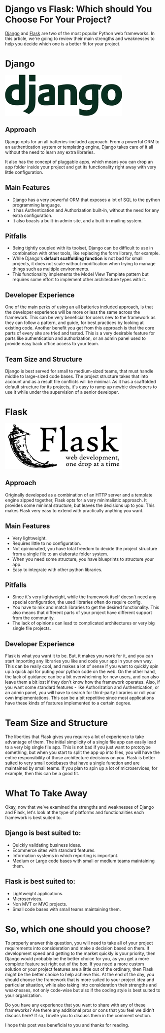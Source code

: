 # Django vs Flask: Which should You Choose For Your Project?
[Django](https://www.djangoproject.com/) and [Flask](https://flask.palletsprojects.com/en/1.1.x/) are two of the most popular Python web frameworks.
In this article, we're going to review their main strengths and weaknesses to help you decide which one is a better fit for your project.


# Django
[![django-logo](images/flask-vs-django-django-logo.png)](https://www.djangoproject.com/)
## Approach
Django opts for an all batteries-included approach.
From a powerful ORM to an authentication system or templating engine, Django takes care of it all without the need to learn any extra libraries.

It also has the concept of pluggable apps, which means you can drop an app folder inside your project and get its functionality right away with very little configuration. 

## Main Features
- Django has a very powerful ORM that exposes a lot of SQL to the python programming language.
- It has Authentication and Authorization built-in, without the need for any extra configuration.
- It also boasts a built-in admin site, and
 a built-in mailing system.

## Pitfalls
- Being tightly coupled with its toolset, Django can be difficult to use in combination with other tools, like replacing the form library, for example.
- While Django's **default scaffolding function** is not bad for small projects, it does not scale without modification when trying to manage things such as multiple environments.
- This functionality implements the Model View Template pattern but requires some effort to implement other architecture types with it.

## Developer Experience
One of the main perks of using an all batteries included approach, is that the developer experience will be more or less the same across the framework.
This can be very beneficial for users new to the framework as they can follow a pattern, and guide, for best practices by looking at existing code.
Another benefit you get from this approach is that the core parts of every site are tried and tested.
This is a very desirable feature for parts like authentication and authorization, or an admin panel used to provide easy back office access to your team.

## Team Size and Structure
Django is best served for small to medium-sized teams, that must handle middle to large-sized code bases.
The project structure takes that into account and as a result file conflicts will be minimal.
As it has a scaffolded default structure for its projects, it's easy to ramp up newbie developers to use it while under the supervision of a senior developer. 



# Flask
[![flask logo](images/django-vs-flask-flask-logo.png)](https://flask.palletsprojects.com/en/1.1.x/)
## Approach
Originally developed as a combination of an HTTP server and a template engine zipped together, Flask opts for a very minimalistic approach.
It provides some minimal structure, but leaves the decisions up to you.
This makes Flask very easy to extend with practically anything you want.

## Main Features
- Very lightweight.
-  Requires little to no configuration.
- Not opinionated, you have total freedom to decide the project structure from a single file to an elaborate folder system.
- When you need some structure, you have blueprints to structure your app.
- Easy to integrate with other python libraries.

## Pitfalls
- Since it's very lightweight, while the framework itself doesn't need any special configuration, the used libraries often do require config.
- You have to mix and match libraries to get the desired functionality. This also means that different parts of your project have different support from the community.
- The lack of opinions can lead to complicated architectures or very big single file projects.

## Developer Experience
Flask is what you want it to be.
But, it makes you work for it, and you can start importing any libraries you like and code your app in your own way.
This can be really cool, and makes a lot of sense if you want to quickly spin up a quick api for puting your python code on the web.
On the other hand, the lack of guidance can be a bit overwhelming for new users, and can also leave them a bit lost if they don't know how the framework operates. 
Also, if you want some standard features - like Authorization and Authentication, or an admin panel, you will have to search for third-party libraries or roll your own implementations.
This can be a bit repetitive since most applications have these kinds of features implemented to a certain degree.

# Team Size and Structure
The liberties that Flask gives you requires a lot of experience to take advantage of them.
The initial simplicity of a single file app can easily lead to a very big single file app.
This is not bad if you just want to prototype something, but when you start to split the app up into files, you will have the entire responsibility of those architecture decisions on you.
Flask is better suited to very small codebases that have a single function and are maintained by small teams.
If you plan to spin up a lot of microservices, for example, then this can be a good fit.


# What To Take Away
Okay, now that we've examined the strengths and weaknesses of Django and Flask, let's look at the type of platforms and functionalities each framework is best suited to. 
## Django is best suited to: 
- Quickly validating business ideas.
- Ecommerce sites with standard features.
- Information systems in which reporting is important.
- Medium or Large code bases with small or medium teams maintaining them.

## Flask is best suited to:
- Lightweight applications.
- Microservices.
- Non MVT or MVC projects.
- Small code bases with small teams maintaining them.

# So, which one should you choose?
To properly answer this question, you will need to take all of your project requirements into consideration and make a decision based on them. 
If development speed and getting to the market quickly is your priority, then Django would probably be the better choice for you,
as you get a more complete feature set right out of the box.
If you need a more custom solution or your project features are a little out of the ordinary, then Flask might be the better choice to help achieve this.
At the end of the day, you should choose the framework that is more suited to your project idea and particular situation, while also
taking into consideration their strengths and weaknesses, not only code-wise but also if the coding style is best suited to your organization.

Do you have any experience that you want to share with any of these frameworks?
Are there any additional pros or cons that you feel we didn't discuss here?
If so, I invite you to discuss them in the comment section.

I hope this post was beneficial to you and thanks for reading.
 
